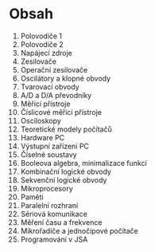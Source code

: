 # Obsah
1. Polovodiče 1
2. Polovodiče 2
3. Napájecí zdroje
4. Zesilovače
5. Operační zesilovače
6. Oscilátory a klopné obvody
7. Tvarovací obvody
8. A/D a D/A převodníky
9. Měřicí přístroje
10. Číslicové měřicí přístroje
11. Osciloskopy
12. Teoretické modely počítačů
13. Hardware PC
14. Výstupní zařízení PC
15. Číselné soustavy
16. Booleova algebra, minimalizace funkcí
17. Kombinační logické obvody
18. Sekvenční logické obvody
19. Mikroprocesory
20. Paměti
21. Paralelní rozhraní
22. Sériová komunikace
23. Měření času a frekvence
24. Mikrořadiče a jednočipové počítače
25. Programování v JSA
